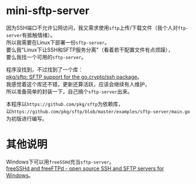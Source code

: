 # mini-sftp-server

因为SSH端口不允许公网访问，我又需求使用`sftp`上传/下载文件（我个人对`ftp-server`有抵触情绪）。  
所以我需要在Linux下部署一份`sftp-server`。  
要么我"Linux下让SSH和SFTP服务分离"（看着若干配置文件有点烦躁），  
要么我找一个可用的`sftp-server`。  

程序没找到，不过找到了一个库：  
[pkg/sftp: SFTP support for the go.crypto/ssh package](https://github.com/pkg/sftp)。  
我感觉着这个库还不错，更新还算活跃，应该会继续有人维护，  
所以准备简单的封装一下，自己搞个`sftp-server`出来。  

本程序以`https://github.com/pkg/sftp`为依赖库，  
以`https://github.com/pkg/sftp/blob/master/examples/sftp-server/main.go`为初版进行编写。  


# 其他说明
Windows下可以用`freeSSHd`充当`sftp-server`。  
[freeSSHd and freeFTPd - open source SSH and SFTP servers for Windows](http://www.freesshd.com/)。  
